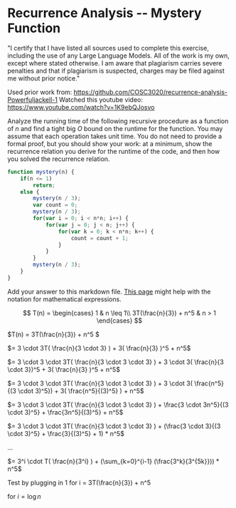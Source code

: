 # Recurrence Analysis -- Mystery Function

"I certify that I have listed all sources used to complete this exercise, including the use of any Large Language Models. All of the work is my own, except where stated otherwise. I am aware that plagiarism carries severe penalties and that if plagiarism is suspected, charges may be filed against me without prior notice." 

Used prior work from: https://github.com/COSC3020/recurrence-analysis-Powerfuljackell-1
Watched this youtube video: https://www.youtube.com/watch?v=1K9ebQJosvo

Analyze the running time of the following recursive procedure as a function of
$n$ and find a tight big $O$ bound on the runtime for the function. You may
assume that each operation takes unit time. You do not need to provide a formal
proof, but you should show your work: at a minimum, show the recurrence relation
you derive for the runtime of the code, and then how you solved the recurrence
relation.

```javascript
function mystery(n) {
    if(n <= 1)
        return;
    else {
        mystery(n / 3);
        var count = 0;
        mystery(n / 3);
        for(var i = 0; i < n*n; i++) {
            for(var j = 0; j < n; j++) {
                for(var k = 0; k < n*n; k++) {
                    count = count + 1;
                }
            }
        }
        mystery(n / 3);
    }
}
```

Add your answer to this markdown file. [This
page](https://docs.github.com/en/get-started/writing-on-github/working-with-advanced-formatting/writing-mathematical-expressions)
might help with the notation for mathematical expressions.

$$ T(n) =
   \begin{cases}
       1 & n \leq 1\\
       3T(\frac{n}{3}) + n^5 & n > 1
   \end{cases}
$$

$T(n) = 3T(\frac{n}{3}) + n^5 $

$= 3 \cdot 3T( \frac{n}{3 \cdot 3} ) + 3( \frac{n}{3} )^5 + n^5$

$= 3 \cdot  3 \cdot 3T( \frac{n}{3 \cdot 3 \cdot 3} ) + 3 \cdot 3( \frac{n}{3 \cdot 3})^5 + 3( \frac{n}{3} )^5 + n^5$

$= 3 \cdot  3 \cdot 3T( \frac{n}{3 \cdot 3 \cdot 3} ) + 3 \cdot 3( \frac{n^5}{(3 \cdot 3)^5}) + 3( \frac{n^5}{(3)^5} ) + n^5$

$= 3 \cdot  3 \cdot 3T( \frac{n}{3 \cdot 3 \cdot 3} ) + \frac{3 \cdot 3n^5}{(3 \cdot 3)^5} + \frac{3n^5}{(3)^5} + n^5$

$= 3 \cdot  3 \cdot 3T( \frac{n}{3 \cdot 3 \cdot 3} ) + (\frac{3 \cdot 3}{(3 \cdot 3)^5} + \frac{3}{(3)^5} + 1) * n^5$

...

$= 3^i \cdot T( \frac{n}{3^i} ) + (\sum_{k=0}^{i-1} (\frac{3^k}{3^{5k}})) * n^5$

Test by plugging in 1 for i = 3T(\frac{n}{3}) + n^5

for $i = \log n$




